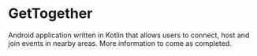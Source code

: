 # GetTogether
Android application written in Kotlin that allows users to connect, host and join events in nearby areas.
More information to come as completed.
